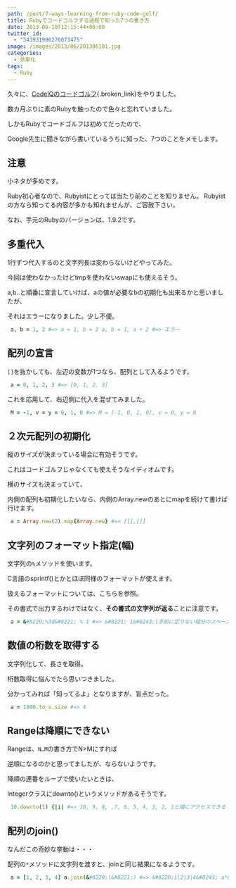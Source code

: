 ```yaml
---
path: /post/7-ways-learning-from-ruby-code-golf/
title: Rubyでコードゴルフする過程で知った7つの書き方
date: 2013-06-10T12:15:44+00:00
twitter_id:
  - "343931906276073475"
image: /images/2013/06/201306101.jpg
categories:
  - 効率化
tags:
  - Ruby
---
```

久々に、[CodeIQのコードゴルフ](https://codeiq.jp/ace/ozy4dm/q335){.broken_link}をやりました。

数カ月ぶりに素のRubyを触ったので色々と忘れていました。
  
しかもRubyでコードゴルフは初めてだったので、
  
Google先生に聞きながら書いているうちに知った、7つのことをメモします。

<!--more-->

注意
----------------------------------------


小ネタが多めです。
  
Ruby初心者なので、Rubyistにとっては当たり前のことを知りません。 Rubyistの方なら知ってる内容が多かも知れませんが、ご容赦下さい。

なお、手元のRubyのバージョンは、1.9.2です。

多重代入
----------------------------------------


1行ずつ代入するのと文字列長は変わらないけどやってみた。
  
今回は使わなかったけどtmpを使わないswapにも使えるそう。

a,b..と順番に宣言していけば、aの値が必要なbの初期化も出来るかと思いましたが、
  
それはエラーになりました。少し不便。

<div>
  

```rb
 a, b = 1, 2 #=> a = 1, b = 2 a, b = 1, a + 2 #=> エラー 
```


</div>

配列の宣言
----------------------------------------


`[]`を抜かしても、左辺の変数が1つなら、配列として入るようです。

<div>
  

```rb
 a = 0, 1, 2, 3 #=> [0, 1, 2, 3] 
```


</div>

これを応用して、右辺側に代入を混ぜてみました。

<div>
  

```rb
 M = -1, v = y = 0, 1, 0 #=> M = [-1, 0, 1, 0], v = 0, y = 0 
```


</div>

２次元配列の初期化
----------------------------------------


縦のサイズが決まっている場合に有効そうです。
  
これはコードゴルフじゃなくても使えそうなイディオムです。

横のサイズも決まっていて、
  
内側の配列も初期化したいなら、内側のArray.newのあとにmapを続けて書けば行けます。

<div>
  

```rb
 a = Array.new(2).map{Array.new} #=> [[],[]] 
```


</div>

文字列のフォーマット指定(幅)
----------------------------------------


文字列の`%`メソッドを使います。
  
C言語のsprintf()とかとほぼ同様のフォーマットが使えます。
  
扱えるフォーマットについては、<span class="removed_link" title="http://doc.ruby-lang.org/ja/1.9.2/class/String.html">こちら</span>を参照。

その書式で出力するわけではなく、**その書式の文字列が返る**ことに注意です。

<div>
  

```rb
 a = &#8220;%3d&#8221; % 1 #=> &#8221; 1&#8243;(手前に足りない幅分のスペースが入る) 
```


</div>

数値の桁数を取得する
----------------------------------------


文字列化して、長さを取得。

桁数取得に悩んでたら思いつきました。
  
分かってみれば「知ってるよ」となりますが、盲点だった。

<div>
  

```rb
 a = 1000.to_s.size #=> 4 
```


</div>

Rangeは降順にできない
----------------------------------------


Rangeは、`N…M`の書き方でN>Mにすれば
  
逆順になるのかと思ってましたが、ならないようです。

降順の連番をループで使いたいときは、
  
Integerクラスにdownto()というメソッドがあるそうです。

<div>
  

```rb
 10.downto(1) {|i| #=> 10, 9, 8, ,7, 6, 5, 4, 3, 2, 1と順にアクセスできる } 
```


</div>

配列のjoin()
----------------------------------------


なんだこの奇妙な挙動は・・・
  
配列の`*`メソッドに文字列を渡すと、joinと同じ結果になるようです。

<div>
  

```rb
 a = [1, 2, 3, 4] a.join(&#8220;|&#8221;) #=> &#8220;1|2|3|4&#8243; a*&#8221;|&#8221; #=> &#8220;1|2|3|4&#8221; 
```


</div>

<div style="font-size:0px;height:0px;line-height:0px;margin:0;padding:0;clear:both">
</div>